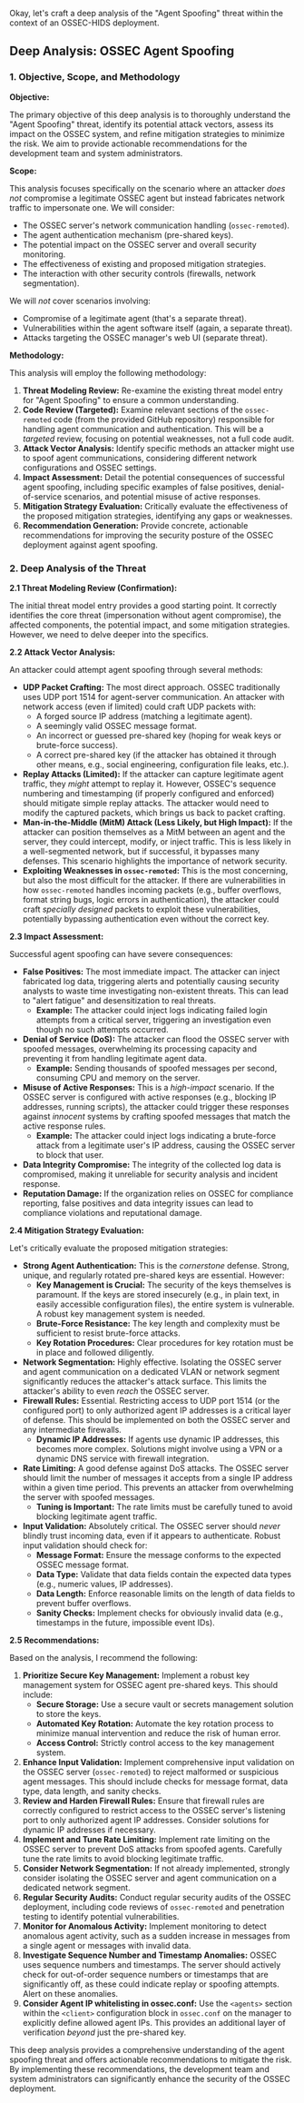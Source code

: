 Okay, let's craft a deep analysis of the "Agent Spoofing" threat within the context of an OSSEC-HIDS deployment.

## Deep Analysis: OSSEC Agent Spoofing

### 1. Objective, Scope, and Methodology

**Objective:**

The primary objective of this deep analysis is to thoroughly understand the "Agent Spoofing" threat, identify its potential attack vectors, assess its impact on the OSSEC system, and refine mitigation strategies to minimize the risk.  We aim to provide actionable recommendations for the development team and system administrators.

**Scope:**

This analysis focuses specifically on the scenario where an attacker *does not* compromise a legitimate OSSEC agent but instead fabricates network traffic to impersonate one.  We will consider:

*   The OSSEC server's network communication handling (`ossec-remoted`).
*   The agent authentication mechanism (pre-shared keys).
*   The potential impact on the OSSEC server and overall security monitoring.
*   The effectiveness of existing and proposed mitigation strategies.
*   The interaction with other security controls (firewalls, network segmentation).

We will *not* cover scenarios involving:

*   Compromise of a legitimate agent (that's a separate threat).
*   Vulnerabilities within the agent software itself (again, a separate threat).
*   Attacks targeting the OSSEC manager's web UI (separate threat).

**Methodology:**

This analysis will employ the following methodology:

1.  **Threat Modeling Review:**  Re-examine the existing threat model entry for "Agent Spoofing" to ensure a common understanding.
2.  **Code Review (Targeted):**  Examine relevant sections of the `ossec-remoted` code (from the provided GitHub repository) responsible for handling agent communication and authentication.  This will be a *targeted* review, focusing on potential weaknesses, not a full code audit.
3.  **Attack Vector Analysis:**  Identify specific methods an attacker might use to spoof agent communications, considering different network configurations and OSSEC settings.
4.  **Impact Assessment:**  Detail the potential consequences of successful agent spoofing, including specific examples of false positives, denial-of-service scenarios, and potential misuse of active responses.
5.  **Mitigation Strategy Evaluation:**  Critically evaluate the effectiveness of the proposed mitigation strategies, identifying any gaps or weaknesses.
6.  **Recommendation Generation:**  Provide concrete, actionable recommendations for improving the security posture of the OSSEC deployment against agent spoofing.

### 2. Deep Analysis of the Threat

**2.1 Threat Modeling Review (Confirmation):**

The initial threat model entry provides a good starting point.  It correctly identifies the core threat (impersonation without agent compromise), the affected components, the potential impact, and some mitigation strategies.  However, we need to delve deeper into the specifics.

**2.2 Attack Vector Analysis:**

An attacker could attempt agent spoofing through several methods:

*   **UDP Packet Crafting:**  The most direct approach.  OSSEC traditionally uses UDP port 1514 for agent-server communication.  An attacker with network access (even if limited) could craft UDP packets with:
    *   A forged source IP address (matching a legitimate agent).
    *   A seemingly valid OSSEC message format.
    *   An incorrect or guessed pre-shared key (hoping for weak keys or brute-force success).
    *   A correct pre-shared key (if the attacker has obtained it through other means, e.g., social engineering, configuration file leaks, etc.).
*   **Replay Attacks (Limited):**  If the attacker can capture legitimate agent traffic, they *might* attempt to replay it.  However, OSSEC's sequence numbering and timestamping (if properly configured and enforced) should mitigate simple replay attacks.  The attacker would need to modify the captured packets, which brings us back to packet crafting.
*   **Man-in-the-Middle (MitM) Attack (Less Likely, but High Impact):**  If the attacker can position themselves as a MitM between an agent and the server, they could intercept, modify, or inject traffic.  This is less likely in a well-segmented network, but if successful, it bypasses many defenses.  This scenario highlights the importance of network security.
*   **Exploiting Weaknesses in `ossec-remoted`:**  This is the most concerning, but also the most difficult for the attacker.  If there are vulnerabilities in how `ossec-remoted` handles incoming packets (e.g., buffer overflows, format string bugs, logic errors in authentication), the attacker could craft *specially designed* packets to exploit these vulnerabilities, potentially bypassing authentication even without the correct key.

**2.3 Impact Assessment:**

Successful agent spoofing can have severe consequences:

*   **False Positives:** The most immediate impact.  The attacker can inject fabricated log data, triggering alerts and potentially causing security analysts to waste time investigating non-existent threats.  This can lead to "alert fatigue" and desensitization to real threats.
    *   **Example:**  The attacker could inject logs indicating failed login attempts from a critical server, triggering an investigation even though no such attempts occurred.
*   **Denial of Service (DoS):**  The attacker can flood the OSSEC server with spoofed messages, overwhelming its processing capacity and preventing it from handling legitimate agent data.
    *   **Example:**  Sending thousands of spoofed messages per second, consuming CPU and memory on the server.
*   **Misuse of Active Responses:**  This is a *high-impact* scenario.  If the OSSEC server is configured with active responses (e.g., blocking IP addresses, running scripts), the attacker could trigger these responses against *innocent* systems by crafting spoofed messages that match the active response rules.
    *   **Example:**  The attacker could inject logs indicating a brute-force attack from a legitimate user's IP address, causing the OSSEC server to block that user.
*   **Data Integrity Compromise:**  The integrity of the collected log data is compromised, making it unreliable for security analysis and incident response.
*   **Reputation Damage:**  If the organization relies on OSSEC for compliance reporting, false positives and data integrity issues can lead to compliance violations and reputational damage.

**2.4 Mitigation Strategy Evaluation:**

Let's critically evaluate the proposed mitigation strategies:

*   **Strong Agent Authentication:**  This is the *cornerstone* defense.  Strong, unique, and regularly rotated pre-shared keys are essential.  However:
    *   **Key Management is Crucial:**  The security of the keys themselves is paramount.  If the keys are stored insecurely (e.g., in plain text, in easily accessible configuration files), the entire system is vulnerable.  A robust key management system is needed.
    *   **Brute-Force Resistance:**  The key length and complexity must be sufficient to resist brute-force attacks.
    *   **Key Rotation Procedures:**  Clear procedures for key rotation must be in place and followed diligently.
*   **Network Segmentation:**  Highly effective.  Isolating the OSSEC server and agent communication on a dedicated VLAN or network segment significantly reduces the attacker's attack surface.  This limits the attacker's ability to even *reach* the OSSEC server.
*   **Firewall Rules:**  Essential.  Restricting access to UDP port 1514 (or the configured port) to only authorized agent IP addresses is a critical layer of defense.  This should be implemented on both the OSSEC server and any intermediate firewalls.
    *   **Dynamic IP Addresses:**  If agents use dynamic IP addresses, this becomes more complex.  Solutions might involve using a VPN or a dynamic DNS service with firewall integration.
*   **Rate Limiting:**  A good defense against DoS attacks.  The OSSEC server should limit the number of messages it accepts from a single IP address within a given time period.  This prevents an attacker from overwhelming the server with spoofed messages.
    *   **Tuning is Important:**  The rate limits must be carefully tuned to avoid blocking legitimate agent traffic.
*   **Input Validation:**  Absolutely critical.  The OSSEC server should *never* blindly trust incoming data, even if it appears to authenticate.  Robust input validation should check for:
    *   **Message Format:**  Ensure the message conforms to the expected OSSEC message format.
    *   **Data Type:**  Validate that data fields contain the expected data types (e.g., numeric values, IP addresses).
    *   **Data Length:**  Enforce reasonable limits on the length of data fields to prevent buffer overflows.
    *   **Sanity Checks:**  Implement checks for obviously invalid data (e.g., timestamps in the future, impossible event IDs).

**2.5 Recommendations:**

Based on the analysis, I recommend the following:

1.  **Prioritize Secure Key Management:** Implement a robust key management system for OSSEC agent pre-shared keys. This should include:
    *   **Secure Storage:** Use a secure vault or secrets management solution to store the keys.
    *   **Automated Key Rotation:** Automate the key rotation process to minimize manual intervention and reduce the risk of human error.
    *   **Access Control:** Strictly control access to the key management system.
2.  **Enhance Input Validation:**  Implement comprehensive input validation on the OSSEC server (`ossec-remoted`) to reject malformed or suspicious agent messages. This should include checks for message format, data type, data length, and sanity checks.
3.  **Review and Harden Firewall Rules:**  Ensure that firewall rules are correctly configured to restrict access to the OSSEC server's listening port to only authorized agent IP addresses. Consider solutions for dynamic IP addresses if necessary.
4.  **Implement and Tune Rate Limiting:**  Implement rate limiting on the OSSEC server to prevent DoS attacks from spoofed agents. Carefully tune the rate limits to avoid blocking legitimate traffic.
5.  **Consider Network Segmentation:**  If not already implemented, strongly consider isolating the OSSEC server and agent communication on a dedicated network segment.
6.  **Regular Security Audits:**  Conduct regular security audits of the OSSEC deployment, including code reviews of `ossec-remoted` and penetration testing to identify potential vulnerabilities.
7.  **Monitor for Anomalous Activity:**  Implement monitoring to detect anomalous agent activity, such as a sudden increase in messages from a single agent or messages with invalid data.
8.  **Investigate Sequence Number and Timestamp Anomalies:** OSSEC uses sequence numbers and timestamps.  The server should actively check for out-of-order sequence numbers or timestamps that are significantly off, as these could indicate replay or spoofing attempts.  Alert on these anomalies.
9. **Consider Agent IP whitelisting in ossec.conf:** Use the `<agents>` section within the `<client>` configuration block in `ossec.conf` on the manager to explicitly define allowed agent IPs. This provides an additional layer of verification *beyond* just the pre-shared key.

This deep analysis provides a comprehensive understanding of the agent spoofing threat and offers actionable recommendations to mitigate the risk. By implementing these recommendations, the development team and system administrators can significantly enhance the security of the OSSEC deployment.